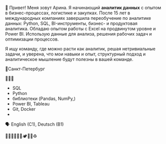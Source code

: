 👋 Привет! Меня зовут Арина. Я начинающий **аналитик данных** с опытом в бизнес-процессах, логистике и закупках. После 15 лет в международных компаниях завершила переобучение по аналитике данных: Python, SQL, BI-инструменты, бизнес- и продуктовая аналитика. Обладаю опытом работы с Excel на продвинутом уровне и Power BI. Использую данные для анализа, решения рабочих задач и оптимизации процессов.

Я ищу команду, где можно расти как аналитик, решая нетривиальные задачи, и уверена, что мои навыки и опыт, структурный подход и аналитическое мышление будут полезны в вашей команде.

📍Санкт-Петербург

👩🏻‍💻
- SQL
- Python
- библиотеки (Pandas, NumPy,)
- Power BI, Tableau
- Git, Docker
- 

🗣 English (C1), Deutsch (B1)

🏃🏻‍♀🏄🏻‍♀🏕🥾🎾♻

<!--
**Arrinna/arrinna** is a ✨ _special_ ✨ repository because its `README.md` (this file) appears on your GitHub profile.

Here are some ideas to get you started:

- 🔭 I’m currently working on ...
- 🌱 I’m currently learning ...
- 👯 I’m looking to collaborate on ...
- 🤔 I’m looking for help with ...
- 💬 Ask me about ...
- 📫 How to reach me: ...
- 😄 Pronouns: ...
- ⚡ Fun fact: ...
-->
